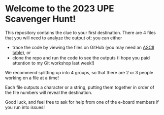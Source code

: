 # Welcome to the 2023 UPE Scavenger Hunt!

This repository contains the clue to your first destination. There are 4 files that you will need to analyze the output of; you can either

- trace the code by viewing the files on GitHub (you may need an [ASCII table](https://www.asciitable.com/)), or
- clone the repo and run the code to see the outputs (I hope you paid attention to my Git workshop last week!)

We recommend splitting up into 4 groups, so that there are 2 or 3 people working on a file at a time!

Each file outputs a character or a string, putting them together in order of the file numbers will reveal the destination.

Good luck, and feel free to ask for help from one of the e-board members if you run into issues!
